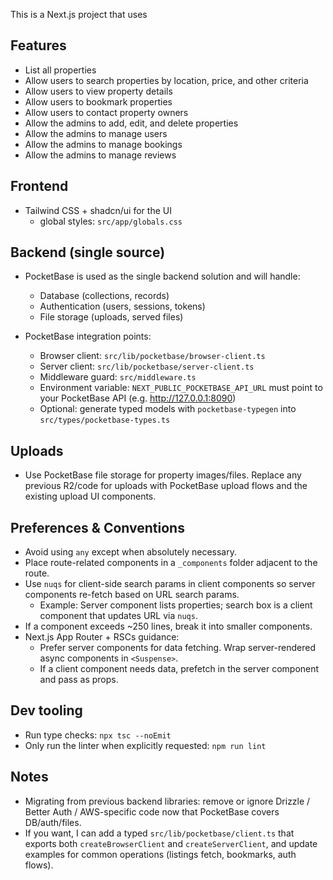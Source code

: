 This is a Next.js project that uses

## Features
- List all properties
- Allow users to search properties by location, price, and other criteria
- Allow users to view property details
- Allow users to bookmark properties
- Allow users to contact property owners
- Allow the admins to add, edit, and delete properties
- Allow the admins to manage users
- Allow the admins to manage bookings
- Allow the admins to manage reviews

## Frontend
- Tailwind CSS + shadcn/ui for the UI
  - global styles: `src/app/globals.css`

## Backend (single source)
- PocketBase is used as the single backend solution and will handle:
  - Database (collections, records)
  - Authentication (users, sessions, tokens)
  - File storage (uploads, served files)

- PocketBase integration points:
  - Browser client: `src/lib/pocketbase/browser-client.ts`
  - Server client: `src/lib/pocketbase/server-client.ts`
  - Middleware guard: `src/middleware.ts`
  - Environment variable: `NEXT_PUBLIC_POCKETBASE_API_URL` must point to your PocketBase API (e.g. http://127.0.0.1:8090)
  - Optional: generate typed models with `pocketbase-typegen` into `src/types/pocketbase-types.ts`

## Uploads
- Use PocketBase file storage for property images/files. Replace any previous R2/code for uploads with PocketBase upload flows and the existing upload UI components.

## Preferences & Conventions
- Avoid using `any` except when absolutely necessary.
- Place route-related components in a `_components` folder adjacent to the route.
- Use `nuqs` for client-side search params in client components so server components re-fetch based on URL search params.
  - Example: Server component lists properties; search box is a client component that updates URL via `nuqs`.
- If a component exceeds ~250 lines, break it into smaller components.
- Next.js App Router + RSCs guidance:
  - Prefer server components for data fetching. Wrap server-rendered async components in `<Suspense>`.
  - If a client component needs data, prefetch in the server component and pass as props.

## Dev tooling
- Run type checks: `npx tsc --noEmit`
- Only run the linter when explicitly requested: `npm run lint`

## Notes
- Migrating from previous backend libraries: remove or ignore Drizzle / Better Auth / AWS-specific code now that PocketBase covers DB/auth/files.
- If you want, I can add a typed `src/lib/pocketbase/client.ts` that exports both `createBrowserClient` and `createServerClient`, and update examples for common operations (listings fetch, bookmarks, auth flows).
